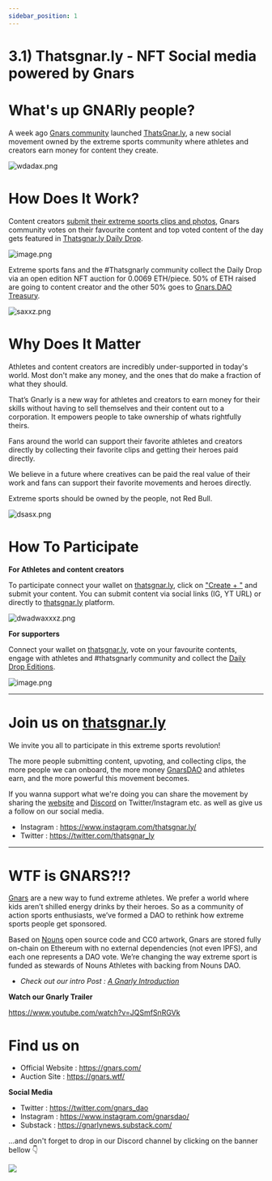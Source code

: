 ```yaml
---
sidebar_position: 1
---
```

# 3.1) Thatsgnar.ly - NFT Social media powered by Gnars

# What's up GNARly people?

A week ago [Gnars community](https://www.discord.gg/gnars) launched [ThatsGnar.ly](https://thatsgnar.ly/), a new social movement owned by the extreme sports community where athletes and creators earn money for content they create.

![wdadax.png](https://images.ecency.com/DQmSjadbMERtLxpSuRpQsKrajYgzA8ThQYDmx2EGmxoi8N5/wdadax.png)

# How Does It Work?

Content creators [submit their extreme sports clips and photos](https://thatsgnar.ly/create), Gnars community votes on their favourite content and top voted content of the day gets featured in [Thatsgnar.ly Daily Drop](https://thatsgnar.ly/edition).

![image.png](https://i.ibb.co/7jbmwpJ/image.png)

Extreme sports fans and the #Thatsgnarly community collect the Daily Drop via an open edition NFT auction for 0.0069 ETH/piece. 50% of ETH raised are going to content creator and the other 50% goes to [Gnars.DAO Treasury](https://gnars.wtf/).

![saxxz.png](https://images.ecency.com/DQmdZyWGtcdDRWAfUgH9nSYrXSpWQjpfZvcuUzG2dduv4rs/saxxz.png)

# Why Does It Matter

Athletes and content creators are incredibly under-supported in today's world. Most don't make any money, and the ones that do make a fraction of what they should.

That’s Gnarly is a new way for athletes and creators to earn money for their skills without having to sell themselves and their content out to a corporation. It empowers people to take ownership of whats rightfully theirs.

Fans around the world can support their favorite athletes and creators directly by collecting their favorite clips and getting their heroes paid directly.

We believe in a future where creatives can be paid the real value of their work and fans can support their favorite movements and heroes directly.

Extreme sports should be owned by the people, not Red Bull.

![dsasx.png](https://images.ecency.com/DQmcxpRw9kjUf2fmX1HCgiFMmfWGF3RjBrxcaF5ZJofDXib/dsasx.png)

# How To Participate

**For Athletes and content creators**

To participate connect your wallet on [thatsgnar.ly](https://thatsgnar.ly/), click on ["Create +
"](https://thatsgnar.ly/create) and submit your content. You can submit content via social links (IG, YT URL) or directly to [thatsgnar.ly](https://thatsgnar.ly/) platform.

![dwadwaxxxz.png](https://images.ecency.com/DQmQWFrYSqa9kCKLfBwsqHtEyhADz7skdkA5oHbkgjWgJjh/dwadwaxxxz.png)

**For supporters**

Connect your wallet on [thatsgnar.ly](https://thatsgnar.ly/), vote on your favourite contents, engage with athletes and #thatsgnarly community and collect the [Daily Drop Editions](https://thatsgnar.ly/edition).

![image.png](https://images.ecency.com/DQmS8MPiWuea5Si8tQ21kyhPgVjRqJVjbjeXmJbXsvTVSiJ/image.png)



--------------------

# Join us on [thatsgnar.ly](https://thatsgnar.ly/)

We invite you all to participate in this extreme sports revolution! 

The more people submitting content, upvoting, and collecting clips, the more people we can onboard, the more money [GnarsDAO](https://gnars.wtf/) and athletes earn, and the more powerful this movement becomes.

If you wanna support what we're doing you can share the movement by sharing the [website](https://thatsgnar.ly/) and [Discord](https://discord.com/invite/gnars) on Twitter/Instagram etc. as well as give us a follow on our social media.

 - Instagram : https://www.instagram.com/thatsgnar.ly/
 - Twitter : https://twitter.com/thatsgnar_ly

----------------------

# WTF is GNARS?!?

[Gnars](https://gnars.com) are a new way to fund extreme athletes. We prefer a world where kids aren’t shilled energy drinks by their heroes. So as a community of action sports enthusiasts, we’ve formed a DAO to rethink how extreme sports people get sponsored.

Based on [Nouns](https://nouns.wtf/) open source code and CC0 artwork, Gnars are stored fully on-chain on Ethereum with no external dependencies (not even IPFS), and each one represents a DAO vote. We’re changing the way extreme sport is funded as stewards of Nouns Athletes with backing from Nouns DAO.

 - *Check out our intro Post : [A Gnarly Introduction](https://skatehive.app/hive-173115/@gnars/a-gnarly-introduction)*

**Watch our Gnarly Trailer**

https://www.youtube.com/watch?v=JQSmfSnRGVk

# Find us on

 - Official Website : https://gnars.com/
 - Auction Site : https://gnars.wtf/

**Social Media**

 - Twitter : https://twitter.com/gnars_dao
 - Instagram : https://www.instagram.com/gnarsdao/
 - Substack : https://gnarlynews.substack.com/



...and don't forget to drop in our Discord channel by clicking on the banner bellow 👇

[![](https://i.imgur.com/Txdfc4A.png)
](https://discord.gg/vGAf9TP8Tr)
